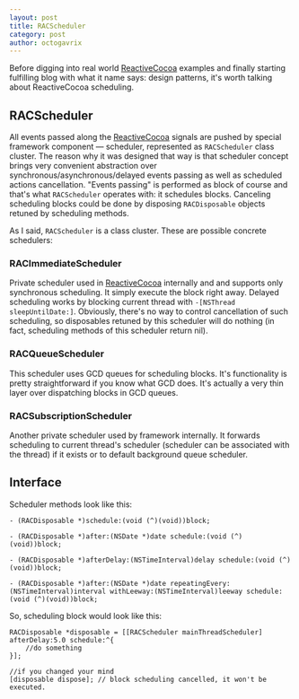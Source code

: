 ```yaml
---
layout: post
title: RACScheduler
category: post
author: octogavrix
---
```


Before digging into real world [ReactiveCocoa] examples and finally starting fulfilling blog with what it name says: design patterns, it's worth talking about ReactiveCocoa scheduling.

## RACScheduler

All events passed along the [ReactiveCocoa] signals are pushed by special framework component — scheduler, represented as `RACScheduler` class cluster. The reason why it was designed that way is that scheduler concept brings very convenient abstraction over synchronous/asynchronous/delayed events passing as well as scheduled actions cancellation. "Events passing" is performed as block of course and that's what `RACScheduler` operates with: it schedules blocks. Canceling scheduling blocks could be done by disposing `RACDisposable` objects retuned by scheduling methods.

As I said, `RACScheduler` is a class cluster. These are possible concrete schedulers:

### RACImmediateScheduler

Private scheduler used in [ReactiveCocoa] internally and and supports only synchronous scheduling. It simply execute the block right away. Delayed scheduling works by blocking current thread with `-[NSThread sleepUntilDate:]`. Obviously, there's no way to control cancellation of such scheduling, so disposables retuned by this scheduler will do nothing (in fact, scheduling methods of this scheduler return nil).

### RACQueueScheduler

This scheduler uses GCD queues for scheduling blocks. It's functionality is pretty straightforward if you know what GCD does. It's actually a very thin layer over dispatching blocks in GCD queues.

### RACSubscriptionScheduler

Another private scheduler used by framework internally. It forwards scheduling to current thread's scheduler (scheduler can be associated with the thread) if it exists or to default background queue scheduler.


## Interface

Scheduler methods look like this:

```objc 
- (RACDisposable *)schedule:(void (^)(void))block;

- (RACDisposable *)after:(NSDate *)date schedule:(void (^)(void))block;

- (RACDisposable *)afterDelay:(NSTimeInterval)delay schedule:(void (^)(void))block;

- (RACDisposable *)after:(NSDate *)date repeatingEvery:(NSTimeInterval)interval withLeeway:(NSTimeInterval)leeway schedule:(void (^)(void))block;

```

So, scheduling block would look like this:

```objc
RACDisposable *disposable = [[RACScheduler mainThreadScheduler] afterDelay:5.0 schedule:^{
	//do something
}];

//if you changed your mind
[disposable dispose]; // block scheduling cancelled, it won't be executed.

```
[ReactiveCocoa]:https://github.com/ReactiveCocoa/ReactiveCocoa